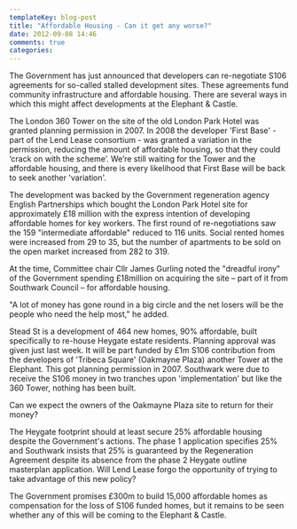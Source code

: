```yaml
---
templateKey: blog-post
title: "Affordable Housing - Can it get any worse?"
date: 2012-09-08 14:46
comments: true
categories: 
---
```


The Government has just announced that developers can re-negotiate S106 agreements for so-called stalled development sites. These agreements fund community infrastructure and affordable housing. There are several ways in which this might affect developments at the Elephant & Castle. 

The London 360 Tower on the site of the old London Park Hotel was granted planning permission in 2007.  In 2008 the developer 'First Base' - part of the Lend Lease consortium - was granted a variation in the permission, reducing the amount of affordable housing, so that they could ‘crack on with the scheme’.  We’re still waiting for the Tower and the affordable housing, and there is every likelihood that First Base will be back to seek another 'variation'. 

The development was backed by the Government regeneration agency English Partnerships which bought the London Park Hotel site for approximately £18 million with the express intention of developing affordable homes for key workers.
The first round of re-negotiations saw the 159 "intermediate affordable" reduced to 116 units. Social rented homes were increased from 29 to 35, but the number of apartments to be sold on the open market increased from 282 to 319.

At the time, Committee chair Cllr James Gurling noted the "dreadful irony" of the Government spending £18million on acquiring the site – part of it from Southwark Council – for affordable housing.

"A lot of money has gone round in a big circle and the net losers will be the people who need the help most," he added. 

Stead St is a development of 464 new homes, 90% affordable, built specifically to re-house Heygate estate residents. Planning approval was given just last week. It will be part funded by £1m S106 contribution from the developers of 'Tribeca Square' (Oakmayne Plaza) another Tower at the Elephant. This got planning permission in 2007. Southwark were due to receive the S106 money in two tranches upon 'implementation' but like the 360 Tower, nothing has been built.

Can we expect the owners of the Oakmayne Plaza site to return for their money?

The Heygate footprint should at least secure 25% affordable housing despite the Government's actions. The phase 1 application specifies 25% and Southwark insists that 25% is guaranteed by the Regeneration Agreement despite its absence from the phase 2 Heygate outline masterplan application. Will Lend Lease forgo the opportunity of trying to take advantage of this new policy?

The Government promises £300m to build 15,000 affordable homes as compensation for the loss of S106 funded homes, but it remains to be seen whether any of this will be coming to the Elephant & Castle.

 
